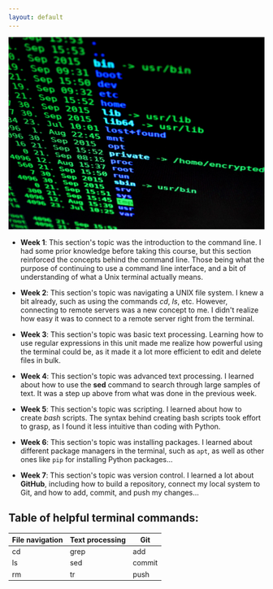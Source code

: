 ```yaml
---
layout: default
---
```


![terminal](/assets/images/terminal.jpg)
- **Week 1**: This section's topic was the introduction to the command line. I had some prior knowledge before taking this course, but this section reinforced the concepts behind the command line. Those being what the purpose of continuing to use a command line interface, and a bit of understanding of what a Unix terminal actually means.

- **Week 2**: This section's topic was navigating a UNIX file system. I knew a bit already, such as using the commands _cd_, _ls_, etc. However, connecting to remote servers was a new concept to me. I didn't realize how easy it was to connect to a remote server right from the terminal.

- **Week 3**: This section's topic was basic text processing. Learning how to use regular expressions in this unit made me realize how powerful using the terminal could be, as it made it a lot more efficient to edit and delete files in bulk.

- **Week 4**: This section's topic was advanced text processing. I learned about how to use the **sed** command to search through large samples of text. It was a step up above from what was done in the previous week.

- **Week 5**: This section's topic was scripting. I learned about how to create _bash_ scripts. The syntax behind creating bash scripts took effort to grasp, as I found it less intuitive than coding with Python.

- **Week 6**: This section's topic was installing packages. I learned about different package managers in the terminal, such as `apt`, as well as other ones like `pip` for installing Python packages...

- **Week 7**: This section's topic was version control. I learned a lot about **GitHub**, including how to build a repository, connect my local system to Git, and how to add, commit, and push my changes...

## Table of helpful terminal commands:

| File navigation | Text processing | Git |
| ----------------|-----------------|-----|
| cd 		| grep		| add |
| ls		| sed		| commit |
| rm		| tr		| push |
